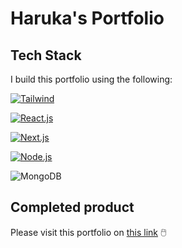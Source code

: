 # Haruka's Portfolio

## Tech Stack
I build this portfolio using the following:

[![Tailwind](https://img.shields.io/badge/Tailwind-328682?style=fflat-square&logo=tailwind-css&logoColor=white)](https://tailwindcss.com/)

[![React.js](https://img.shields.io/badge/React-328682?style=fflat-square&logo=react)](https://reactjs.org/)

[![Next.js](https://img.shields.io/badge/Next.js-328682?style=fflat-square&logo=nextdotjs&logoColor=white)](https://nextjs.org/)

[![Node.js](https://img.shields.io/badge/Node.js-328682?style=fflat-square&logo=node.js)](https://nodejs.org/)

![MongoDB](https://img.shields.io/badge/MongoDB-328682?style=fflat-square&logo=mongodb)

## Completed product
Please visit this portfolio on [this link](https://haruka-ogino.vercel.app/) 🖱️
